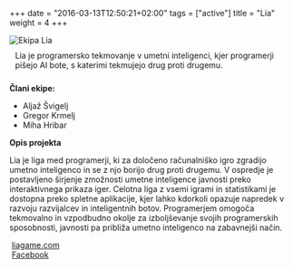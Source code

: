 +++
date = "2016-03-13T12:50:21+02:00"
tags = ["active"]
title = "Lia"
weight = 4
+++

<img src="/img/ekipe/lia.png" alt="Ekipa Lia" style="max-width: 100px" />

<div style="padding: 10px;">
Lia je programersko tekmovanje v umetni inteligenci, kjer programerji pišejo AI bote, s katerimi tekmujejo drug proti drugemu.
</div>

<!--more-->

**Člani ekipe:**

- Aljaž Švigelj
- Gregor Krmelj
- Miha Hribar

**Opis projekta**

Lia je liga med programerji, ki za določeno računalniško igro zgradijo umetno inteligenco in se z njo borijo drug proti drugemu. V ospredje je postavljeno širjenje zmožnosti umetne inteligence javnosti preko interaktivnega prikaza iger. Celotna liga z vsemi igrami in statistikami je dostopna preko spletne aplikacije, kjer lahko kdorkoli opazuje napredek v razvoju razvijalcev in inteligentnih botov. Programerjem omogoča tekmovalno in vzpodbudno okolje za izboljševanje svojih programerskih sposobnosti, javnosti pa približa umetno inteligenco na zabavnejši način.

<i class="fa fa-home fa-fw">&nbsp;</i>[liagame.com](https://liagame.com)\
<i class="fa fa-facebook fa-fw">&nbsp;</i>[Facebook](https://www.facebook.com/liagame)
